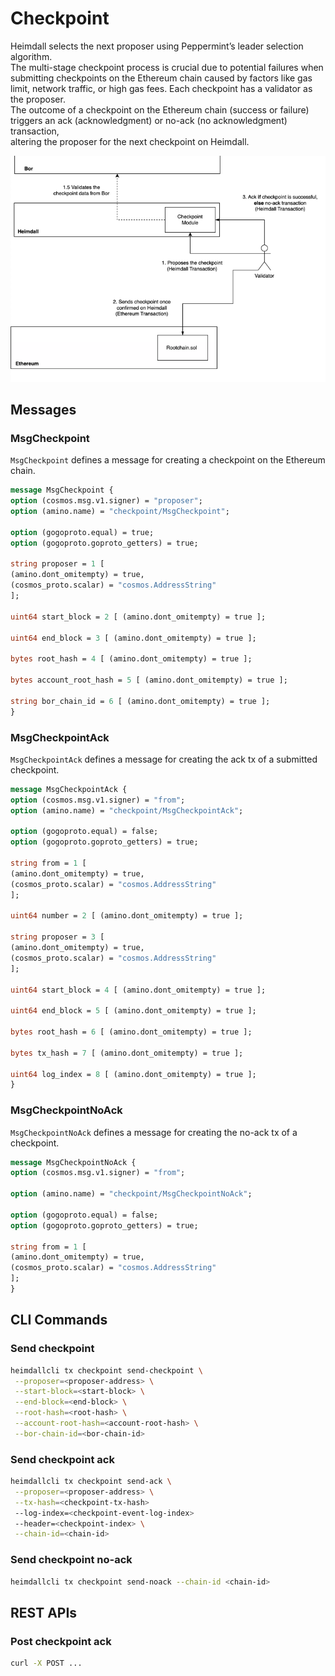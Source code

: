 # Checkpoint

Heimdall selects the next proposer using Peppermint’s leader selection algorithm.  
The multi-stage checkpoint process is crucial due to potential failures when submitting checkpoints on the Ethereum chain caused by factors like gas limit, network traffic, or high gas fees.
Each checkpoint has a validator as the proposer.  
The outcome of a checkpoint on the Ethereum chain (success or failure) triggers an ack (acknowledgment) or no-ack (no acknowledgment) transaction,  
altering the proposer for the next checkpoint on Heimdall. 

![Checkpoint Flow.png](checkpoint_flow.png)

## Messages

### MsgCheckpoint

`MsgCheckpoint` defines a message for creating a checkpoint on the Ethereum chain.

```protobuf
message MsgCheckpoint {
option (cosmos.msg.v1.signer) = "proposer";
option (amino.name) = "checkpoint/MsgCheckpoint";

option (gogoproto.equal) = true;
option (gogoproto.goproto_getters) = true;

string proposer = 1 [
(amino.dont_omitempty) = true,
(cosmos_proto.scalar) = "cosmos.AddressString"
];

uint64 start_block = 2 [ (amino.dont_omitempty) = true ];

uint64 end_block = 3 [ (amino.dont_omitempty) = true ];

bytes root_hash = 4 [ (amino.dont_omitempty) = true ];

bytes account_root_hash = 5 [ (amino.dont_omitempty) = true ];

string bor_chain_id = 6 [ (amino.dont_omitempty) = true ];
}
```

### MsgCheckpointAck

`MsgCheckpointAck` defines a message for creating the ack tx of a submitted checkpoint.

```protobuf
message MsgCheckpointAck {
option (cosmos.msg.v1.signer) = "from";
option (amino.name) = "checkpoint/MsgCheckpointAck";

option (gogoproto.equal) = false;
option (gogoproto.goproto_getters) = true;

string from = 1 [
(amino.dont_omitempty) = true,
(cosmos_proto.scalar) = "cosmos.AddressString"
];

uint64 number = 2 [ (amino.dont_omitempty) = true ];

string proposer = 3 [
(amino.dont_omitempty) = true,
(cosmos_proto.scalar) = "cosmos.AddressString"
];

uint64 start_block = 4 [ (amino.dont_omitempty) = true ];

uint64 end_block = 5 [ (amino.dont_omitempty) = true ];

bytes root_hash = 6 [ (amino.dont_omitempty) = true ];

bytes tx_hash = 7 [ (amino.dont_omitempty) = true ];

uint64 log_index = 8 [ (amino.dont_omitempty) = true ];
}
```

### MsgCheckpointNoAck

`MsgCheckpointNoAck` defines a message for creating the no-ack tx of a checkpoint.

```protobuf
message MsgCheckpointNoAck {
option (cosmos.msg.v1.signer) = "from";

option (amino.name) = "checkpoint/MsgCheckpointNoAck";

option (gogoproto.equal) = false;
option (gogoproto.goproto_getters) = true;

string from = 1 [
(amino.dont_omitempty) = true,
(cosmos_proto.scalar) = "cosmos.AddressString"
];
}
```

<!-- TODO HV2 - update/verify the query, cli, and REST behaviour -->

## CLI Commands

### Send checkpoint

```bash
heimdallcli tx checkpoint send-checkpoint \
 --proposer=<proposer-address> \
 --start-block=<start-block> \
 --end-block=<end-block> \
 --root-hash=<root-hash> \
 --account-root-hash=<account-root-hash> \
 --bor-chain-id=<bor-chain-id>
```

### Send checkpoint ack

```bash
heimdallcli tx checkpoint send-ack \
 --proposer=<proposer-address> \
 --tx-hash=<checkpoint-tx-hash>
 --log-index=<checkpoint-event-log-index>
 --header=<checkpoint-index> \
 --chain-id=<chain-id>
```

### Send checkpoint no-ack

```bash
heimdallcli tx checkpoint send-noack --chain-id <chain-id>
```

## REST APIs

### Post checkpoint ack

```bash
curl -X POST ...
```
